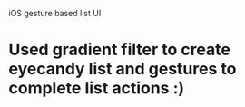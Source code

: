 iOS gesture based list UI

# Used **gradient filter** to create eyecandy list and gestures to complete list actions :)